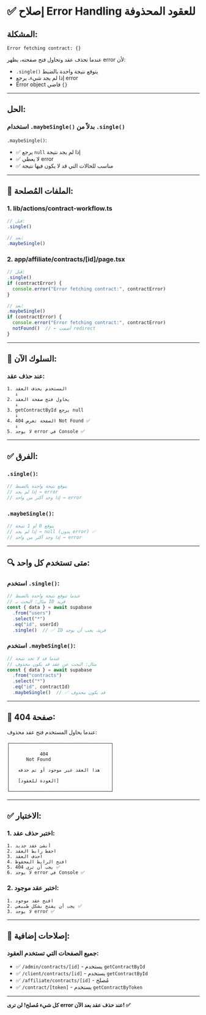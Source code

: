 # ✅ إصلاح Error Handling للعقود المحذوفة

## المشكلة:
```
Error fetching contract: {}
```

عندما تحذف عقد وتحاول فتح صفحته، يظهر error لأن:
- `.single()` يتوقع نتيجة واحدة بالضبط
- إذا لم يجد شيء، يرجع error
- Error object فاضي `{}`

---

## الحل:

### **استخدام `.maybeSingle()` بدلاً من `.single()`**

`.maybeSingle()`:
- ✅ يرجع `null` إذا لم يجد نتيجة
- ✅ لا يعطي error
- ✅ مناسب للحالات التي قد لا يكون فيها نتيجة

---

## 📁 الملفات المُصلحة:

### **1. lib/actions/contract-workflow.ts**
```typescript
// قبل:
.single()

// بعد:
.maybeSingle()
```

### **2. app/affiliate/contracts/[id]/page.tsx**
```typescript
// قبل:
.single()
if (contractError) {
  console.error("Error fetching contract:", contractError)
}

// بعد:
.maybeSingle()
if (contractError) {
  console.error("Error fetching contract:", contractError)
  notFound()  // ← أضفت redirect
}
```

---

## 🎯 السلوك الآن:

### **عند حذف عقد**:
```
1. المستخدم يحذف العقد
   ↓
2. يحاول فتح صفحة العقد
   ↓
3. getContractById يرجع null
   ↓
4. الصفحة تعرض 404 Not Found ✅
   ↓
5. لا يوجد error في Console ✅
```

---

## ✅ الفرق:

### **`.single()`**:
```typescript
// يتوقع نتيجة واحدة بالضبط
// إذا لم يجد → error
// إذا وجد أكثر من واحد → error
```

### **`.maybeSingle()`**:
```typescript
// يتوقع 0 أو 1 نتيجة
// إذا لم يجد → null (بدون error) ✅
// إذا وجد أكثر من واحد → error
```

---

## 🔍 متى تستخدم كل واحد:

### **استخدم `.single()`**:
```typescript
// عندما تتوقع نتيجة واحدة بالضبط
// مثال: البحث بـ ID فريد
const { data } = await supabase
  .from("users")
  .select("*")
  .eq("id", userId)
  .single()  // ✅ ID فريد، يجب أن يوجد
```

### **استخدم `.maybeSingle()`**:
```typescript
// عندما قد لا تجد نتيجة
// مثال: البحث عن عقد قد يكون محذوف
const { data } = await supabase
  .from("contracts")
  .select("*")
  .eq("id", contractId)
  .maybeSingle()  // ✅ قد يكون محذوف
```

---

## 🎨 صفحة 404:

عندما يحاول المستخدم فتح عقد محذوف:

```
┌─────────────────────────────────────┐
│                                     │
│           404                       │
│      Not Found                      │
│                                     │
│   هذا العقد غير موجود أو تم حذفه    │
│                                     │
│   [العودة للعقود]                   │
│                                     │
└─────────────────────────────────────┘
```

---

## ✅ الاختبار:

### **1. اختبر حذف عقد**:
```
1. أنشئ عقد جديد
2. احفظ رابط العقد
3. احذف العقد
4. افتح الرابط المحفوظ
5. يجب أن ترى 404 ✅
6. لا يوجد error في Console ✅
```

### **2. اختبر عقد موجود**:
```
1. افتح عقد موجود
2. يجب أن يفتح بشكل طبيعي ✅
3. لا يوجد error ✅
```

---

## 🔧 إصلاحات إضافية:

### **جميع الصفحات التي تستخدم العقود**:
- ✅ `/admin/contracts/[id]` - يستخدم `getContractById`
- ✅ `/client/contracts/[id]` - يستخدم `getContractById`
- ✅ `/affiliate/contracts/[id]` - مُصلح
- ✅ `/contract/[token]` - يستخدم `getContractByToken`

---

**كل شيء مُصلح! لن ترى error عند حذف عقد بعد الآن! ✅**
